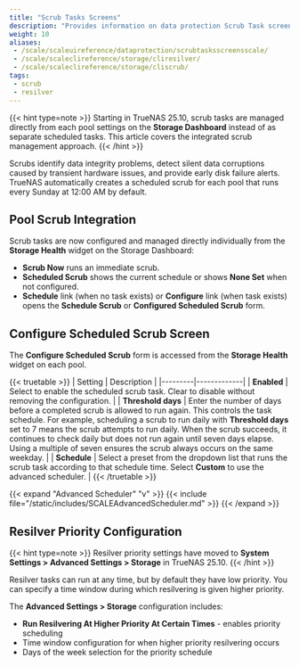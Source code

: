 ```yaml
---
title: "Scrub Tasks Screens"
description: "Provides information on data protection Scrub Task screens and settings."
weight: 10
aliases:
 - /scale/scaleuireference/dataprotection/scrubtasksscreensscale/
 - /scale/scaleclireference/storage/cliresilver/
 - /scale/scaleclireference/storage/cliscrub/
tags:
 - scrub
 - resilver
---
```


{{< hint type=note >}}
Starting in TrueNAS 25.10, scrub tasks are managed directly from each pool settings on the **Storage Dashboard** instead of as separate scheduled tasks. This article covers the integrated scrub management approach.
{{< /hint >}}

Scrubs identify data integrity problems, detect silent data corruptions caused by transient hardware issues, and provide early disk failure alerts.
TrueNAS automatically creates a scheduled scrub for each pool that runs every Sunday at 12:00 AM by default.

## Pool Scrub Integration

Scrub tasks are now configured and managed directly individually from the **Storage Health** widget on the Storage Dashboard:

- **Scrub Now** runs an immediate scrub.
- **Scheduled Scrub** shows the current schedule or shows **None Set** when not configured.
- **Schedule** link (when no task exists) or **Configure** link (when task exists) opens the **Schedule Scrub** or **Configured Scheduled Scrub** form.

## Configure Scheduled Scrub Screen

The **Configure Scheduled Scrub** form is accessed from the **Storage Health** widget on each pool.

{{< truetable >}}
| Setting | Description |
|---------|-------------|
| **Enabled** | Select to enable the scheduled scrub task. Clear to disable without removing the configuration. |
| **Threshold days** | Enter the number of days before a completed scrub is allowed to run again. This controls the task schedule. For example, scheduling a scrub to run daily with **Threshold days** set to 7 means the scrub attempts to run daily. When the scrub succeeds, it continues to check daily but does not run again until seven days elapse. Using a multiple of seven ensures the scrub always occurs on the same weekday. |
| **Schedule** | Select a preset from the dropdown list that runs the scrub task according to that schedule time. Select **Custom** to use the advanced scheduler. |
{{< /truetable >}}

{{< expand "Advanced Scheduler" "v" >}}
{{< include file="/static/includes/SCALEAdvancedScheduler.md" >}}
{{< /expand >}}

## Resilver Priority Configuration

{{< hint type=note >}}
Resilver priority settings have moved to **System Settings > Advanced Settings > Storage** in TrueNAS 25.10.
{{< /hint >}}

Resilver tasks can run at any time, but by default they have low priority. You can specify a time window during which resilvering is given higher priority.

The **Advanced Settings > Storage** configuration includes:

- **Run Resilvering At Higher Priority At Certain Times** - enables priority scheduling
- Time window configuration for when higher priority resilvering occurs
- Days of the week selection for the priority schedule
